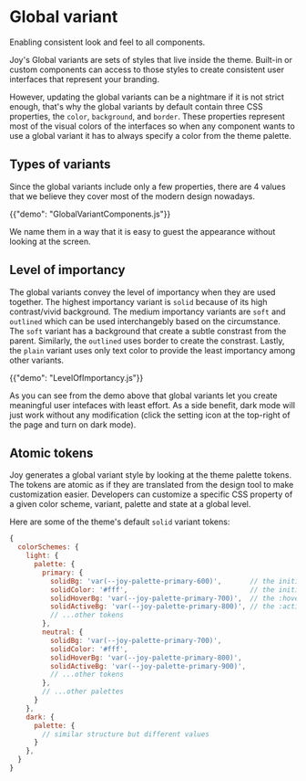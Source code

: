 # Global variant

<p class="description">Enabling consistent look and feel to all components.</p>

<!-- The intention of the page is to describe the overall feature like "what is it?", "what it looks like?", other topics like "The why", "How to customize" etc. should be in another page.  -->

Joy's Global variants are sets of styles that live inside the theme. Built-in or custom components can access to those styles to create consistent user interfaces that represent your branding.

However, updating the global variants can be a nightmare if it is not strict enough, that's why the global variants by default contain three CSS properties, the `color`, `background`, and `border`. These properties represent most of the visual colors of the interfaces so when any component wants to use a global variant it has to always specify a color from the theme palette.

<!-- Add a link to read more detail why we limit to these 3 properties -->

## Types of variants

Since the global variants include only a few properties, there are 4 values that we believe they cover most of the modern design nowadays.

<!-- A demo of buttons with all variants -->

{{"demo": "GlobalVariantComponents.js"}}

We name them in a way that it is easy to guest the appearance without looking at the screen.

## Level of importancy

The global variants convey the level of importancy when they are used together. The highest importancy variant is `solid` because of its high contrast/vivid background. The medium importancy variants are `soft` and `outlined` which can be used interchangebly based on the circumstance. The `soft` variant has a background that create a subtle constrast from the parent. Similarly, the `outlined` uses border to create the constrast. Lastly, the `plain` variant uses only text color to provide the least importancy among other variants.

<!-- A demo of small UIs that use different components with variants to showcase -->

{{"demo": "LevelOfImportancy.js"}}

As you can see from the demo above that global variants let you create meaningful user intefaces with least effort. As a side benefit, dark mode will just work without any modification (click the setting icon at the top-right of the page and turn on dark mode).

## Atomic tokens

Joy generates a global variant style by looking at the theme palette tokens. The tokens are atomic as if they are translated from the design tool to make customization easier. Developers can customize a specific CSS property of a given color scheme, variant, palette and state at a global level.

Here are some of the theme's default `solid` variant tokens:

```js
{
  colorSchemes: {
    light: {
      palette: {
        primary: {
          solidBg: 'var(--joy-palette-primary-600)',       // the initial background
          solidColor: '#fff',                              // the initial color
          solidHoverBg: 'var(--joy-palette-primary-700)',  // the :hover background
          solidActiveBg: 'var(--joy-palette-primary-800)', // the :active background
          // ...other tokens
        },
        neutral: {
          solidBg: 'var(--joy-palette-primary-700)',
          solidColor: '#fff',
          solidHoverBg: 'var(--joy-palette-primary-800)',
          solidActiveBg: 'var(--joy-palette-primary-900)',
          // ...other tokens
        },
        // ...other palettes
      }
    },
    dark: {
      palette: {
        // similar structure but different values
      }
    },
  }
}
```
